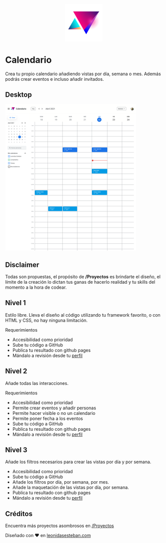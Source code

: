<div align="center">
<a href="https://leonidasesteban.com/proyectos">
  <img width="120px"  src="https://raw.githubusercontent.com/no-te-rindas/logo/main/Logo/LeonidasEsteban-destello-envolvente-cuadrada.png" />
</a>
</div>

# Calendario

Crea tu propio calendario añadiendo vistas por día, semana o mes. Además podrás crear eventos e incluso añadir invitados.

## Desktop

<img width="420px"  src="https://github.com/no-te-rindas/imagenes/blob/main/Readmes/calendario/calendario-desktop.png?raw=true"/>

## Disclaimer

Todas son propuestas, el propósito de **/Proyectos** es brindarte el diseño, el límite de la creación lo dictan tus ganas de hacerlo realidad y tu skills del momento a la hora de codear.

## Nivel 1

Estilo libre. Lleva el diseño al código utilizando tu framework favorito, o con HTML y CSS, no hay ninguna limitación.

Requerimientos

- Accesibilidad como prioridad
- Sube tu código a GitHub
- Publica tu resultado con github pages
- Mándalo a revisión desde tu [perfil](https://leonidasesteban.com/estudiante)

## Nivel 2

Añade todas las interacciones.

Requerimientos

- Accesibilidad como prioridad
- Permite crear eventos y añadir personas
- Permite hacer visible o no un calendario
- Permite poner fecha a los eventos
- Sube tu código a GitHub
- Publica tu resultado con github pages
- Mándalo a revisión desde tu [perfil](https://leonidasesteban.com/estudiante)

## Nivel 3

Añade los filtros necesarios para crear las vistas por día y por semana.

- Accesibilidad como prioridad
- Sube tu código a GitHub
- Añade los filtros por día, por semana, por mes.
- Añade la maquetación de las vistas por día, por semana.
- Publica tu resultado con github pages
- Mándalo a revisión desde tu [perfil](https://leonidasesteban.com/estudiante)

## Créditos

Encuentra más proyectos asombrosos en [/Proyectos](https://leonidasesteban.com/proyectos)

Diseñado con ♥️ en [leonidasesteban.com](leonidasesteban.com)
